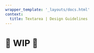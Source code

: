 ```yaml
---
wrapper_template: '_layouts/docs.html'
context:
  title: Textarea | Design Guidelines
---
```


# 🚧 WIP 🚧
